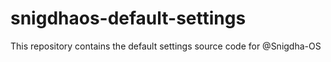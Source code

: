 # snigdhaos-default-settings
This repository contains the default settings source code for @Snigdha-OS
